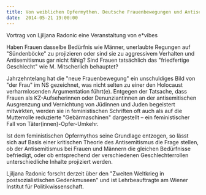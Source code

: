 ```yaml
---
title: Von weiblichen Opfermythen. Deutsche Frauenbewegungen und Antisemitismus
date:  2014-05-21 19:00:00
---
```


Vortrag von Ljiljana Radonic eine Veranstaltung von e*vibes



Haben Frauen dasselbe Bedürfnis wie Männer, unerlaubte Regungen auf
"Sündenböcke" zu projizieren oder sind sie zu aggressivem Verhalten und
Antisemitismus gar nicht fähig? Sind Frauen tatsächlich das "friedfertige
Geschlecht" wie M. Mitscherlich behauptet?


Jahrzehntelang hat die "neue Frauenbewegung" ein unschuldiges Bild von
"der Frau" im NS gezeichnet, was nicht selten zu einer den Holocaust
verharmlosenden Argumentation führt(e). Entgegen der Tatsache, dass Frauen
als KZ-Aufseherinnen oder Denunziantinnen an der antisemitischen
Ausgrenzung und Vernichtung von Jüdinnen und Juden begeistert mitwirkten,
werden sie in feministischen Schriften oft auch als auf die Mutterrolle
reduzierte "Gebärmaschinen" dargestellt – ein feministischer Fall von
Täter(innen)-Opfer-Umkehr.


Ist dem feministischen Opfermythos seine Grundlage entzogen, so lässt
sich auf Basis einer kritischen Theorie des Antisemitismus die Frage
stellen, ob der Antisemitismus bei Frauen und Männern die gleichen
Bedürfnisse befriedigt, oder ob entsprechend der verschiedenen
Geschlechterrollen unterschiedliche Inhalte projiziert werden.


Ljiljana Radonic forscht derzeit über den "Zweiten Weltkrieg in
postsozialistischen Gedenkmuseen" und ist Lehrbeauftragte am Wiener
Institut für Politikwissenschaft.


